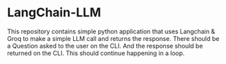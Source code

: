 # LangChain-LLM
This repository contains simple python application that uses Langchain &amp; Groq to make a simple LLM call and returns the response. There should be a Question asked to the user on the CLI. And the response should be returned on the CLI. This should continue happening in a loop.
